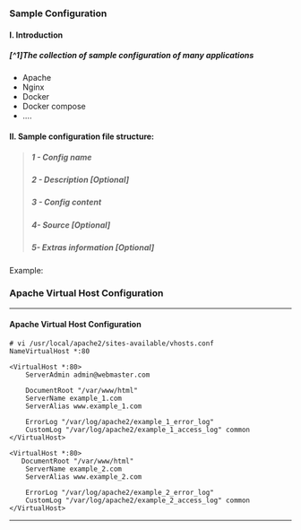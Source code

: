 ### Sample Configuration

#### I. Introduction

##### [^1]The collection of sample configuration of many applications

* Apache
* Nginx
* Docker
* Docker compose
* .... 

#### II. Sample configuration file structure:

> ##### 1 - Config name
>
> ##### 2 - Description \[Optional\]
>
> ##### 3 - Config content
>
> ##### 4- Source \[Optional\]
>
> ##### 5- Extras information \[Optional\]

Example:

### Apache Virtual Host Configuration

---

#### Apache Virtual Host Configuration

```
# vi /usr/local/apache2/sites-available/vhosts.conf
NameVirtualHost *:80

<VirtualHost *:80>
    ServerAdmin admin@webmaster.com

    DocumentRoot "/var/www/html"
    ServerName example_1.com
    ServerAlias www.example_1.com

    ErrorLog "/var/log/apache2/example_1_error_log"
    CustomLog "/var/log/apache2/example_1_access_log" common
</VirtualHost>

<VirtualHost *:80>
   DocumentRoot "/var/www/html"
    ServerName example_2.com
    ServerAlias www.example_2.com

    ErrorLog "/var/log/apache2/example_2_error_log"
    CustomLog "/var/log/apache2/example_2_access_log" common
</VirtualHost>
```

-----



